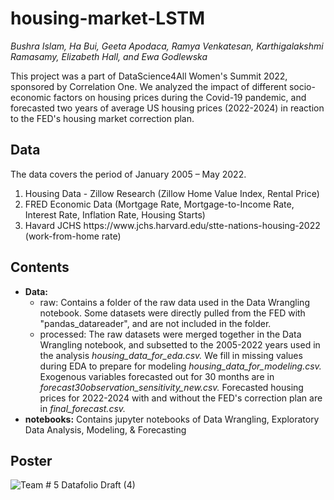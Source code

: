 # housing-market-LSTM

<p> <i>Bushra Islam, Ha Bui, Geeta Apodaca, Ramya Venkatesan, Karthigalakshmi Ramasamy, Elizabeth Hall, and Ewa Godlewska </i></p>
<p>This project was a part of DataScience4All Women's Summit 2022, sponsored by Correlation One. We analyzed the impact of different socio-economic factors on housing prices during the Covid-19 pandemic, and forecasted two years of average US housing prices (2022-2024) in reaction to the FED's housing market correction plan.  </p>

<H2> Data </H2>

<p>The data covers the period of January 2005 – May 2022. </p>

 <ol type="1">
  <li>Housing Data - Zillow Research (Zillow Home Value Index, Rental Price)</li>
  <li>FRED Economic Data (Mortgage Rate, Mortgage-to-Income Rate, Interest Rate, Inflation Rate, Housing Starts)</li>
  <li>Havard JCHS https://www.jchs.harvard.edu/stte-nations-housing-2022 (work-from-home rate)</li>
</ol> 

<H2><b> Contents </b>  </H2>
<ul>
  <li><b> Data: </b> 
  <ul>
  <li> raw: Contains a folder of the raw data used in the Data Wrangling notebook. Some datasets were directly pulled from the FED with "pandas_datareader", and are not included in the folder.</li>
  <li> processed: The raw datasets were merged together in the Data Wrangling notebook, and subsetted to the 2005-2022 years used in the analysis <i> housing_data_for_eda.csv. </i> We fill in missing values during EDA to prepare for modeling <i> housing_data_for_modeling.csv. </i> Exogenous variables forecasted out for 30 months are in <i> forecast30observation_sensitivity_new.csv. </i> Forecasted housing prices for 2022-2024 with and without the FED's correction plan are in <i>final_forecast.csv.</i> </li> </ul>
  <li> <b> notebooks:</b> Contains jupyter notebooks of Data Wrangling, Exploratory Data Analysis, Modeling, & Forecasting </li>
</ul>

<H2>Poster  </H2>
      
![Team # 5 Datafolio Draft (4)](https://user-images.githubusercontent.com/45531187/183999889-eb34a44f-ddcf-4426-831f-d3ba45410020.jpg)

